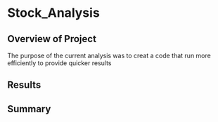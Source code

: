 # Stock_Analysis
## Overview of Project 
The purpose of the current analysis was to creat a code that run more efficiently to provide quicker results
## Results 
## Summary
